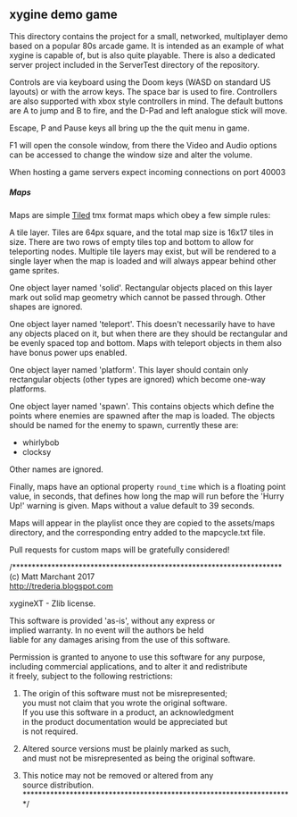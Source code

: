 xygine demo game
----------------

This directory contains the project for a small, networked,
multiplayer demo based on a popular 80s arcade game. It is
intended as an example of what xygine is capable of, but is also
quite playable. There is also a dedicated server project
included in the ServerTest directory of the repository.

Controls are via keyboard using the Doom keys (WASD on standard
US layouts) or with the arrow keys. The space bar is used to fire.
Controllers are also supported with xbox style controllers in
mind. The default buttons are A to jump and B to fire, and the
D-Pad and left analogue stick will move.

Escape, P and Pause keys all bring up the the quit menu in game.

F1 will open the console window, from there the Video and Audio
options can be accessed to change the window size and alter the
volume.

When hosting a game servers expect incoming connections on port 40003

##### Maps
Maps are simple [Tiled](http://www.mapeditor.org) tmx format maps
which obey a few simple rules:

A tile layer. Tiles are 64px square, and the total map size is 16x17
tiles in size. There are two rows of empty tiles top and bottom to allow
for teleporting nodes. Multiple tile layers may exist, but will be rendered
to a single layer when the map is loaded and will always appear behind
other game sprites.

One object layer named 'solid'. Rectangular objects placed on this layer
mark out solid map geometry which cannot be passed through. Other shapes
are ignored.

One object layer named 'teleport'. This doesn't necessarily have to have
any objects placed on it, but when there are they should be rectangular
and be evenly spaced top and bottom. Maps with teleport objects in them
also have bonus power ups enabled.

One object layer named 'platform'. This layer should contain only
rectangular objects (other types are ignored) which become one-way
platforms.

One object layer named 'spawn'. This contains objects which define the
points where enemies are spawned after the map is loaded. The objects
should be named for the enemy to spawn, currently these are:

* whirlybob
* clocksy

Other names are ignored.

Finally, maps have an optional property `round_time` which is a floating
point value, in seconds, that defines how long the map will run before the
'Hurry Up!' warning is given. Maps without a value default to 39 seconds.

Maps will appear in the playlist once they are copied to the assets/maps
directory, and the corresponding entry added to the mapcycle.txt file.

Pull requests for custom maps will be gratefully considered!




/*********************************************************************  
(c) Matt Marchant 2017  
http://trederia.blogspot.com  

xygineXT - Zlib license.  

This software is provided 'as-is', without any express or  
implied warranty. In no event will the authors be held  
liable for any damages arising from the use of this software.  

Permission is granted to anyone to use this software for any purpose,  
including commercial applications, and to alter it and redistribute  
it freely, subject to the following restrictions:  

1. The origin of this software must not be misrepresented;  
you must not claim that you wrote the original software.  
If you use this software in a product, an acknowledgment  
in the product documentation would be appreciated but  
is not required.  

2. Altered source versions must be plainly marked as such,  
and must not be misrepresented as being the original software.  

3. This notice may not be removed or altered from any  
source distribution.  
*********************************************************************/ 